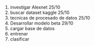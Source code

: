 1. investigar Alexnet 25/10
2. buscar dataset kaggle 25/10
3. tecnicas de procesado de datos 25/10
4. Desarrollar modelo beta 29/10
5. cargar base de datos
6. entrenar
7. clasificar
